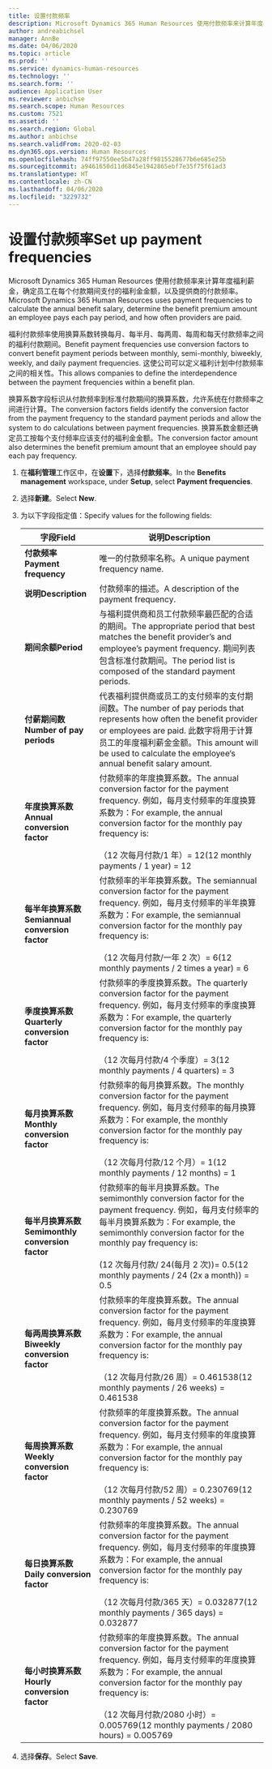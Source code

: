 ```yaml
---
title: 设置付款频率
description: Microsoft Dynamics 365 Human Resources 使用付款频率来计算年度福利薪金，确定员工在每个付款期间支付的福利金金额，以及提供商的付款频率。
author: andreabichsel
manager: AnnBe
ms.date: 04/06/2020
ms.topic: article
ms.prod: ''
ms.service: dynamics-human-resources
ms.technology: ''
ms.search.form: ''
audience: Application User
ms.reviewer: anbichse
ms.search.scope: Human Resources
ms.custom: 7521
ms.assetid: ''
ms.search.region: Global
ms.author: anbichse
ms.search.validFrom: 2020-02-03
ms.dyn365.ops.version: Human Resources
ms.openlocfilehash: 74ff97550ee5b47a28ff9815528677b6e685e25b
ms.sourcegitcommit: a9461650d11d6845e1942865ebf7e35f75f61ad3
ms.translationtype: HT
ms.contentlocale: zh-CN
ms.lasthandoff: 04/06/2020
ms.locfileid: "3229732"
---
```

# <a name="set-up-payment-frequencies"></a><span data-ttu-id="de204-103">设置付款频率</span><span class="sxs-lookup"><span data-stu-id="de204-103">Set up payment frequencies</span></span>

<span data-ttu-id="de204-104">Microsoft Dynamics 365 Human Resources 使用付款频率来计算年度福利薪金，确定员工在每个付款期间支付的福利金金额，以及提供商的付款频率。</span><span class="sxs-lookup"><span data-stu-id="de204-104">Microsoft Dynamics 365 Human Resources uses payment frequencies to calculate the annual benefit salary, determine the benefit premium amount an employee pays each pay period, and how often providers are paid.</span></span>

<span data-ttu-id="de204-105">福利付款频率使用换算系数转换每月、每半月、每两周、每周和每天付款频率之间的福利付款期间。</span><span class="sxs-lookup"><span data-stu-id="de204-105">Benefit payment frequencies use conversion factors to convert benefit payment periods between monthly, semi-monthly, biweekly, weekly, and daily payment frequencies.</span></span> <span data-ttu-id="de204-106">这使公司可以定义福利计划中付款频率之间的相关性。</span><span class="sxs-lookup"><span data-stu-id="de204-106">This allows companies to define the interdependence between the payment frequencies within a benefit plan.</span></span>

<span data-ttu-id="de204-107">换算系数字段标识从付款频率到标准付款期间的换算系数，允许系统在付款频率之间进行计算。</span><span class="sxs-lookup"><span data-stu-id="de204-107">The conversion factors fields identify the conversion factor from the payment frequency to the standard payment periods and allow the system to do calculations between payment frequencies.</span></span> <span data-ttu-id="de204-108">换算系数金额还确定员工按每个支付频率应该支付的福利金金额。</span><span class="sxs-lookup"><span data-stu-id="de204-108">The conversion factor amount also determines the benefit premium amount that an employee should pay each pay frequency.</span></span>

1. <span data-ttu-id="de204-109">在**福利管理**工作区中，在**设置**下，选择**付款频率**。</span><span class="sxs-lookup"><span data-stu-id="de204-109">In the **Benefits management** workspace, under **Setup**, select **Payment frequencies**.</span></span>

2. <span data-ttu-id="de204-110">选择**新建**。</span><span class="sxs-lookup"><span data-stu-id="de204-110">Select **New**.</span></span>

3. <span data-ttu-id="de204-111">为以下字段指定值：</span><span class="sxs-lookup"><span data-stu-id="de204-111">Specify values for the following fields:</span></span>

   | <span data-ttu-id="de204-112">字段</span><span class="sxs-lookup"><span data-stu-id="de204-112">Field</span></span> | <span data-ttu-id="de204-113">说明</span><span class="sxs-lookup"><span data-stu-id="de204-113">Description</span></span> |
   | --- | --- |
   | <span data-ttu-id="de204-114">**付款频率**</span><span class="sxs-lookup"><span data-stu-id="de204-114">**Payment frequency**</span></span> | <span data-ttu-id="de204-115">唯一的付款频率名称。</span><span class="sxs-lookup"><span data-stu-id="de204-115">A unique payment frequency name.</span></span> |
   | <span data-ttu-id="de204-116">**说明**</span><span class="sxs-lookup"><span data-stu-id="de204-116">**Description**</span></span> | <span data-ttu-id="de204-117">付款频率的描述。</span><span class="sxs-lookup"><span data-stu-id="de204-117">A description of the payment frequency.</span></span> |
   | <span data-ttu-id="de204-118">**期间余额**</span><span class="sxs-lookup"><span data-stu-id="de204-118">**Period**</span></span> | <span data-ttu-id="de204-119">与福利提供商和员工付款频率最匹配的合适的期间。</span><span class="sxs-lookup"><span data-stu-id="de204-119">The appropriate period that best matches the benefit provider’s and employee’s payment frequency.</span></span> <span data-ttu-id="de204-120">期间列表包含标准付款期间。</span><span class="sxs-lookup"><span data-stu-id="de204-120">The period list is composed of the standard payment periods.</span></span> |
   | <span data-ttu-id="de204-121">**付薪期间数**</span><span class="sxs-lookup"><span data-stu-id="de204-121">**Number of pay periods**</span></span> | <span data-ttu-id="de204-122">代表福利提供商或员工的支付频率的支付期间数。</span><span class="sxs-lookup"><span data-stu-id="de204-122">The number of pay periods that represents how often the benefit provider or employees are paid.</span></span> <span data-ttu-id="de204-123">此数字将用于计算员工的年度福利薪金金额。</span><span class="sxs-lookup"><span data-stu-id="de204-123">This amount will be used to calculate the employee‘s annual benefit salary amount.</span></span> |
   | <span data-ttu-id="de204-124">**年度换算系数**</span><span class="sxs-lookup"><span data-stu-id="de204-124">**Annual conversion factor**</span></span> | <span data-ttu-id="de204-125">付款频率的年度换算系数。</span><span class="sxs-lookup"><span data-stu-id="de204-125">The annual conversion factor for the payment frequency.</span></span> <span data-ttu-id="de204-126">例如，每月支付频率的年度换算系数为：</span><span class="sxs-lookup"><span data-stu-id="de204-126">For example, the annual conversion factor for the monthly pay frequency is:</span></span> </br></br><span data-ttu-id="de204-127">（12 次每月付款/1 年）= 12</span><span class="sxs-lookup"><span data-stu-id="de204-127">(12 monthly payments / 1 year) = 12</span></span> |
   | <span data-ttu-id="de204-128">**每半年换算系数**</span><span class="sxs-lookup"><span data-stu-id="de204-128">**Semiannual conversion factor**</span></span> | <span data-ttu-id="de204-129">付款频率的半年换算系数。</span><span class="sxs-lookup"><span data-stu-id="de204-129">The semiannual conversion factor for the payment frequency.</span></span> <span data-ttu-id="de204-130">例如，每月支付频率的半年换算系数为：</span><span class="sxs-lookup"><span data-stu-id="de204-130">For example, the semiannual conversion factor for the monthly pay frequency is:</span></span> </br></br><span data-ttu-id="de204-131">（12 次每月付款/一年 2 次）= 6</span><span class="sxs-lookup"><span data-stu-id="de204-131">(12 monthly payments / 2 times a year) = 6</span></span> |
   | <span data-ttu-id="de204-132">**季度换算系数**</span><span class="sxs-lookup"><span data-stu-id="de204-132">**Quarterly conversion factor**</span></span> | <span data-ttu-id="de204-133">付款频率的季度换算系数。</span><span class="sxs-lookup"><span data-stu-id="de204-133">The quarterly conversion factor for the payment frequency.</span></span> <span data-ttu-id="de204-134">例如，每月支付频率的季度换算系数为：</span><span class="sxs-lookup"><span data-stu-id="de204-134">For example, the quarterly conversion factor for the monthly pay frequency is:</span></span> </br></br><span data-ttu-id="de204-135">（12 次每月付款/4 个季度）= 3</span><span class="sxs-lookup"><span data-stu-id="de204-135">(12 monthly payments / 4 quarters) = 3</span></span> |
   | <span data-ttu-id="de204-136">**每月换算系数**</span><span class="sxs-lookup"><span data-stu-id="de204-136">**Monthly conversion factor**</span></span> | <span data-ttu-id="de204-137">付款频率的每月换算系数。</span><span class="sxs-lookup"><span data-stu-id="de204-137">The monthly conversion factor for the payment frequency.</span></span> <span data-ttu-id="de204-138">例如，每月支付频率的每月换算系数为：</span><span class="sxs-lookup"><span data-stu-id="de204-138">For example, the monthly conversion factor for the monthly pay frequency is:</span></span> </br></br><span data-ttu-id="de204-139">（12 次每月付款/12 个月）= 1</span><span class="sxs-lookup"><span data-stu-id="de204-139">(12 monthly payments / 12 months) = 1</span></span> |
   | <span data-ttu-id="de204-140">**每半月换算系数**</span><span class="sxs-lookup"><span data-stu-id="de204-140">**Semimonthly conversion factor**</span></span> | <span data-ttu-id="de204-141">付款频率的每半月换算系数。</span><span class="sxs-lookup"><span data-stu-id="de204-141">The semimonthly conversion factor for the payment frequency.</span></span> <span data-ttu-id="de204-142">例如，每月支付频率的每半月换算系数为：</span><span class="sxs-lookup"><span data-stu-id="de204-142">For example, the semimonthly conversion factor for the monthly pay frequency is:</span></span> </br></br><span data-ttu-id="de204-143">(12 次每月付款/ 24(每月 2 次))= 0.5</span><span class="sxs-lookup"><span data-stu-id="de204-143">(12 monthly payments / 24 (2x a month)) = 0.5</span></span> | 
   | <span data-ttu-id="de204-144">**每两周换算系数**</span><span class="sxs-lookup"><span data-stu-id="de204-144">**Biweekly conversion factor**</span></span> | <span data-ttu-id="de204-145">付款频率的年度换算系数。</span><span class="sxs-lookup"><span data-stu-id="de204-145">The annual conversion factor for the payment frequency.</span></span> <span data-ttu-id="de204-146">例如，每月支付频率的年度换算系数为：</span><span class="sxs-lookup"><span data-stu-id="de204-146">For example, the annual conversion factor for the monthly pay frequency is:</span></span> </br></br><span data-ttu-id="de204-147">（12 次每月付款/26 周）= 0.461538</span><span class="sxs-lookup"><span data-stu-id="de204-147">(12 monthly payments / 26 weeks) = 0.461538</span></span> |
   | <span data-ttu-id="de204-148">**每周换算系数**</span><span class="sxs-lookup"><span data-stu-id="de204-148">**Weekly conversion factor**</span></span> | <span data-ttu-id="de204-149">付款频率的年度换算系数。</span><span class="sxs-lookup"><span data-stu-id="de204-149">The annual conversion factor for the payment frequency.</span></span> <span data-ttu-id="de204-150">例如，每月支付频率的年度换算系数为：</span><span class="sxs-lookup"><span data-stu-id="de204-150">For example, the annual conversion factor for the monthly pay frequency is:</span></span> </br></br><span data-ttu-id="de204-151">（12 次每月付款/52 周）= 0.230769</span><span class="sxs-lookup"><span data-stu-id="de204-151">(12 monthly payments / 52 weeks) = 0.230769</span></span> |
   | <span data-ttu-id="de204-152">**每日换算系数**</span><span class="sxs-lookup"><span data-stu-id="de204-152">**Daily conversion factor**</span></span> | <span data-ttu-id="de204-153">付款频率的年度换算系数。</span><span class="sxs-lookup"><span data-stu-id="de204-153">The annual conversion factor for the payment frequency.</span></span> <span data-ttu-id="de204-154">例如，每月支付频率的年度换算系数为：</span><span class="sxs-lookup"><span data-stu-id="de204-154">For example, the annual conversion factor for the monthly pay frequency is:</span></span> </br></br><span data-ttu-id="de204-155">（12 次每月付款/365 天）= 0.032877</span><span class="sxs-lookup"><span data-stu-id="de204-155">(12 monthly payments / 365 days) = 0.032877</span></span> |
   | <span data-ttu-id="de204-156">**每小时换算系数**</span><span class="sxs-lookup"><span data-stu-id="de204-156">**Hourly conversion factor**</span></span> | <span data-ttu-id="de204-157">付款频率的年度换算系数。</span><span class="sxs-lookup"><span data-stu-id="de204-157">The annual conversion factor for the payment frequency.</span></span> <span data-ttu-id="de204-158">例如，每月支付频率的年度换算系数为：</span><span class="sxs-lookup"><span data-stu-id="de204-158">For example, the annual conversion factor for the monthly pay frequency is:</span></span> </br></br><span data-ttu-id="de204-159">（12 次每月付款/2080 小时）= 0.005769</span><span class="sxs-lookup"><span data-stu-id="de204-159">(12 monthly payments / 2080 hours) = 0.005769</span></span>

4. <span data-ttu-id="de204-160">选择**保存**。</span><span class="sxs-lookup"><span data-stu-id="de204-160">Select **Save**.</span></span> 
